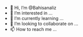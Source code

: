 - 👋 Hi, I’m @Bahisanaliz
- 👀 I’m interested in ...
- 🌱 I’m currently learning ...
- 💞️ I’m looking to collaborate on ...
- 📫 How to reach me ...

<!---
Bahisanaliz/Bahisanaliz is a ✨ special ✨ repository because its `README.md` (this file) appears on your GitHub profile.
You can click the Preview link to take a look at your changes.
--->
